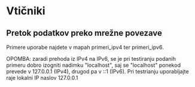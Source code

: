 # Vtičniki

## Pretok podatkov preko mrežne povezave

Primere uporabe najdete v mapah primeri_ipv4 ter primeri_ipv6.

OPOMBA: zaradi prehoda iz IPv4 na IPv6, se je pri testiranju podanih primeru dobro izogniti nadimku "localhost", saj se "localhost" ponekod prevede v 127.0.0.1 (IPv4), drugod pa v ::1 (IPv6). Pri testrianju uporabljajte raje lokalni IP naslov 127.0.0.1

